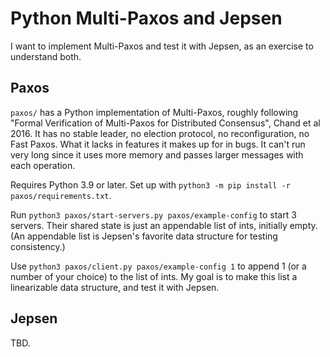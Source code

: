 # Python Multi-Paxos and Jepsen

I want to implement Multi-Paxos and test it with Jepsen, as an exercise to understand both.

## Paxos

`paxos/` has a Python implementation of Multi-Paxos, roughly following "Formal Verification of
Multi-Paxos for Distributed Consensus", Chand et al 2016. It has no stable leader, no election
protocol, no reconfiguration, no Fast Paxos. What it lacks in features it makes up for in bugs. It
can't run very long since it uses more memory and passes larger messages with each operation.

Requires Python 3.9 or later. Set up with `python3 -m pip install -r paxos/requirements.txt`.

Run `python3 paxos/start-servers.py paxos/example-config` to start 3 servers. Their shared state is
just an appendable list of ints, initially empty. (An appendable list is Jepsen's favorite data
structure for testing consistency.)

Use `python3 paxos/client.py paxos/example-config 1` to append 1 (or a number of your choice) to the
list of ints. My goal is to make this list a linearizable data structure, and test it with Jepsen.

## Jepsen

TBD.
